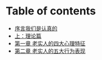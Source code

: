 # Table of contents

* [序言我们是认真的](README.md)
* [上：理论篇](shang-li-lun-pian.md)
* [第一章 老实人的四大心理特征](di-yi-zhang-lao-shi-ren-de-si-da-xin-li-te-zheng.md)
* [第二章 老实人的五大行为表现](di-er-zhang-lao-shi-ren-de-wu-da-xing-wei-biao-xian.md)
